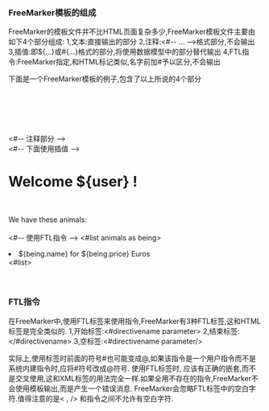 ### FreeMarker模板的组成
FreeMarker的模板文件并不比HTML页面复杂多少,FreeMarker模板文件主要由如下4个部分组成:
1,文本:直接输出的部分
2,注释:<#-- ... -->格式部分,不会输出
3,插值:即${...}或#{...}格式的部分,将使用数据模型中的部分替代输出
4,FTL指令:FreeMarker指定,和HTML标记类似,名字前加#予以区分,不会输出

下面是一个FreeMarker模板的例子,包含了以上所说的4个部分
<html><br>
<head><br>
<title>Welcome!</title><br>
</head><br>
<body><br>
<#-- 注释部分 --><br>
<#-- 下面使用插值 -->
<h1>Welcome ${user} !</h1><br>
<p>We have these animals:<br>
<u1><br>
<#-- 使用FTL指令 -->
<#list animals as being><br>
   <li>${being.name} for ${being.price} Euros<br>
<#list><br>
<u1><br>
</body><br>
</html>

### FTL指令

在FreeMarker中,使用FTL标签来使用指令,FreeMarker有3种FTL标签,这和HTML标签是完全类似的.
1,开始标签:<#directivename parameter>
2,结束标签:</#directivename>
3,空标签:<#directivename parameter/>

实际上,使用标签时前面的符号#也可能变成@,如果该指令是一个用户指令而不是系统内建指令时,应将#符号改成@符号.
使用FTL标签时, 应该有正确的嵌套,而不是交叉使用,这和XML标签的用法完全一样.如果全用不存在的指令,FreeMarker不会使用模板输出,而是产生一个错误消息.
FreeMarker会忽略FTL标签中的空白字符.值得注意的是< , /> 和指令之间不允许有空白字符.